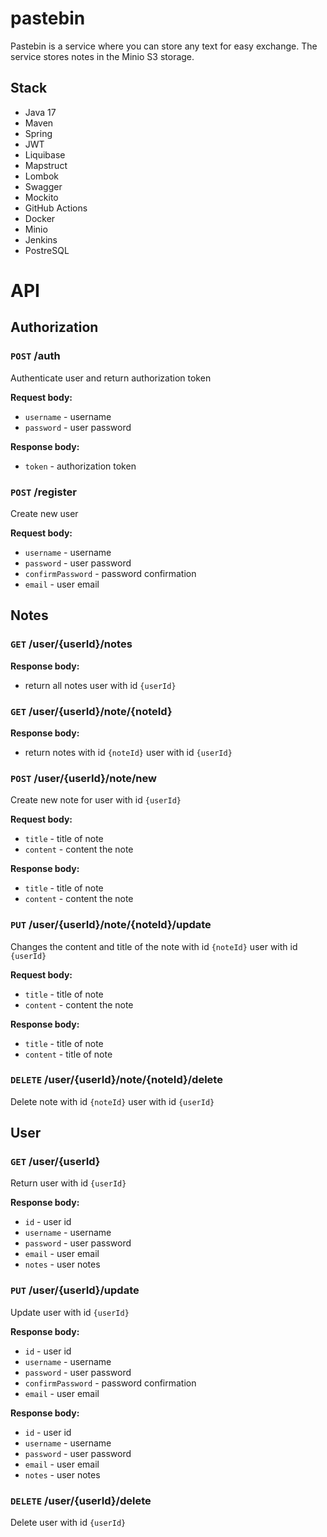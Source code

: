 # pastebin

Pastebin is a service where you can store any text for easy exchange. The service stores notes in the Minio S3 storage.

## Stack
- Java 17
- Maven
- Spring
- JWT
- Liquibase
- Mapstruct
- Lombok
- Swagger
- Mockito
- GitHub Actions
- Docker
- Minio
- Jenkins
- PostreSQL

# API

## Authorization

### `POST` /auth

Authenticate user and return authorization token

**Request body:**
- `username` - username
- `password` - user password

**Response body:**
- `token` - authorization token

### `POST` /register

Create new user

**Request body:**
- `username` - username
- `password` - user password
- `confirmPassword` - password confirmation
- `email` - user email

##  Notes

### `GET` /user/{userId}/notes

**Response body:**
- return all notes user with id `{userId}`

### `GET` /user/{userId}/note/{noteId}

**Response body:**
- return notes with id `{noteId}` user with id `{userId}`

### `POST` /user/{userId}/note/new

Create new note for user with id `{userId}`

**Request body:**
- `title` - title of note
- `content` - content the note

**Response body:**
- `title` - title of note
- `content` - content the note

### `PUT` /user/{userId}/note/{noteId}/update

Changes the content and title of the note with id `{noteId}` user with id `{userId}`

**Request body:**
- `title` - title of note
- `content` - content the note

**Response body:**
- `title` - title of note
- `content` - title of note

### `DELETE` /user/{userId}/note/{noteId}/delete

Delete note with id `{noteId}` user with id `{userId}`

## User

### `GET` /user/{userId}

Return user with id `{userId}`

**Response body:**
- `id` - user id
- `username` - username
- `password` - user password
- `email` - user email
- `notes` - user notes

### `PUT` /user/{userId}/update

Update user with id `{userId}`

**Response body:**
- `id` - user id
- `username` - username
- `password` - user password
- `confirmPassword` - password confirmation
- `email` - user email

**Response body:**
- `id` - user id
- `username` - username
- `password` - user password
- `email` - user email
- `notes` - user notes

### `DELETE` /user/{userId}/delete

Delete user with id `{userId}`